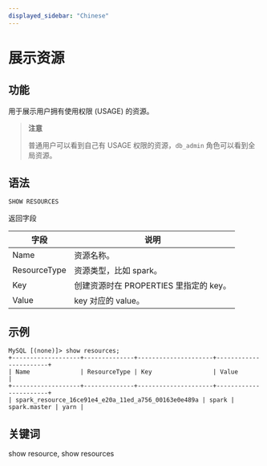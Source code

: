 ```yaml
---
displayed_sidebar: "Chinese"
---
```


# 展示资源

## 功能

用于展示用户拥有使用权限 (USAGE) 的资源。

> **注意**
>
> 普通用户可以看到自己有 USAGE 权限的资源，`db_admin` 角色可以看到全局资源。

## 语法

```sql
SHOW RESOURCES
```

返回字段

| 字段     | 说明                                              |
| -------- | ----------------------------------|
| Name    | 资源名称。                                          |
| ResourceType    | 资源类型，比如 spark。                       |
| Key     |  创建资源时在 PROPERTIES 里指定的 key。               |
| Value   |    key 对应的 value。                               |

## 示例

```plain
MySQL [(none)]> show resources;
+-------------------+--------------+---------------------+-----------------------+
| Name              | ResourceType | Key                 | Value                 |
+-------------------+--------------+---------------------+-----------------------+
| spark_resource_16ce91e4_e20a_11ed_a756_00163e0e489a | spark | spark.master | yarn |
```

## 关键词

show resource, show resources